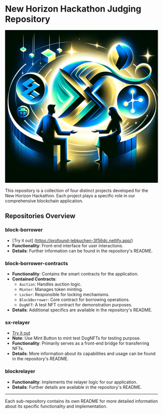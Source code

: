 # New Horizon Hackathon Judging Repository

![Block Borrower Image](./assets/blockBorrower_logo.png)

This repository is a collection of four distinct projects developed for the New Horizon Hackathon. Each project plays a specific role in our comprehensive blockchain application.

## Repositories Overview

### block-borrower
- [Try it out] (https://profound-lebkuchen-3f56dc.netlify.app/)
- **Functionality**: Front-end interface for user interactions.
- **Details**: Further information can be found in the repository's README.

### block-borrower-contracts
- **Functionality**: Contains the smart contracts for the application.
- **Contained Contracts**:
  - `Auction`: Handles auction logic.
  - `Minter`: Manages token minting.
  - `Locker`: Responsible for locking mechanisms.
  - `BlockBorrower`: Core contract for borrowing operations.
  - `DogNFT`: A test NFT contract for demonstration purposes.
- **Details**: Additional specifics are available in the repository's README.

### sx-relayer
- [Try it out](https://strong-dusk-b787a1.netlify.app/)
- **Note**: Use Mint Button to mint test DogNFTs for testing purpose.
- **Functionality**: Primarily serves as a front-end bridge for transferring NFTs.
- **Details**: More information about its capabilities and usage can be found in the repository's README.


### blockrelayer
- **Functionality**: Implements the relayer logic for our application.
- **Details**: Further details are available in the repository's README.

---

Each sub-repository contains its own README for more detailed information about its specific functionality and implementation.
